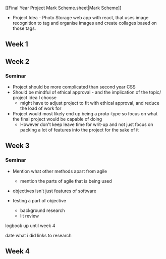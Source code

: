 [[Final Year Project Mark Scheme.sheet|Mark Scheme]]

- Project Idea  - Photo Storage web app with react, that uses image recognition to tag and organise images and create collages based on those tags.

## Week 1

## Week 2 

### Seminar
 - Project should be more complicated than second year CSS
 - Should be mindful of ethical approval - and the implication of the topic/ project idea I choose
	 - might have to adjust project to fit with ethical approval, and reduce the load of work for 
- Project would most likely end up being a proto-type so focus on what the final project would be capable of doing
	- However don't keep leave time for writ-up and not just focus on packing a lot of features into the project for the sake of it

## Week 3

### Seminar
- Mention what other methods apart from agile
	- mention the parts of agile that is being used



- objectives isn't just features of software
-  testing a part of objective
	- background research
	- lit review

logbook up until week 4


date
what i did
links to research

## Week 4
